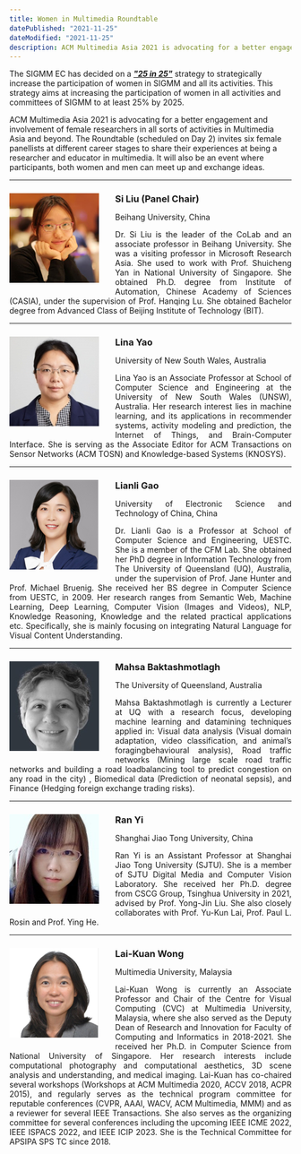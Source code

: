 ```yaml
---
title: Women in Multimedia Roundtable
datePublished: "2021-11-25"
dateModified: "2021-11-25"
description: ACM Multimedia Asia 2021 is advocating for a better engagement and involvement of female researchers in all sorts of activities in Multimedia Asia and beyond. 
---
```

The SIGMM EC has decided on a **[*"25 in 25"*](https://records.sigmm.org/2019/10/21/introducing-the-new-role-of-the-director-of-diversity-and-outreach/)** strategy to strategically increase the participation of women in SIGMM and all its activities. This strategy aims at increasing the participation of women in all activities and committees of SIGMM to at least 25% by 2025.

ACM Multimedia Asia 2021 is advocating for a better engagement and involvement of female researchers in all sorts of activities in Multimedia Asia and beyond. The Roundtable (scheduled on Day 2) invites six female panellists at different career stages to share their experiences at being a researcher and educator in multimedia. It will also be an event where participants, both women and men can meet up and exchange ideas.

---

<div class="keynote-text">
    <div class="keynote-img">
        <img src="./Si.jpg" alt="Si Liu"/>
    </div>
    <!-- - **Title**: -->
    <h3 class="name">Si Liu (Panel Chair)</h3>
    <!-- - **Date**: -->
    <!-- - **Abstract**:  -->
    <p class="subtitle">Beihang University, China</p>
    <p>
        Dr. Si Liu is the leader of the CoLab and an associate professor in Beihang University. She was a visiting professor in Microsoft Research Asia. She used to work with Prof. Shuicheng Yan in National University of Singapore. She obtained Ph.D. degree from Institute of Automation, Chinese Academy of Sciences (CASIA), under the supervision of Prof. Hanqing Lu. She obtained Bachelor degree from Advanced Class of Beijing Institute of Technology (BIT).
    </p>
</div>

---

<div class="keynote-text">
    <div class="keynote-img">
        <img src="./Lina.jpg" alt="Lina Yao"/>
    </div>
    <!-- - **Title**: -->
    <h3 class="name">Lina Yao</h3>
    <!-- - **Date**: -->
    <!-- - **Abstract**:  -->
    <p class="subtitle">University of New South Wales, Australia</p>
    <p>
        Lina Yao is an Associate Professor at School of Computer Science and Engineering at the University of New South Wales (UNSW), Australia. Her research interest lies in machine learning, and its applications in recommender systems, activity modeling and prediction, the Internet of Things, and Brain-Computer Interface. She is serving as the Associate Editor for ACM Transactions on Sensor Networks (ACM TOSN) and Knowledge-based Systems (KNOSYS).
    </p>
</div>

---

<div class="keynote-text">
    <div class="keynote-img">
        <img src="./lianli1.jpg" alt="Lianli Gao"/>
    </div>
    <!-- - **Title**: -->
    <h3 class="name">Lianli Gao</h3>
    <!-- - **Date**: -->
    <!-- - **Abstract**:  -->
    <p class="subtitle">University of Electronic Science and Technology of China, China</p>
    <p>
        Dr. Lianli Gao is a Professor at School of Computer Science and Engineering, UESTC. She is a member of the CFM Lab. She obtained her PhD degree in Information Technology from The University of Queensland (UQ), Australia, under the supervision of  Prof. Jane Hunter and Prof. Michael Bruenig. She received her BS degree in Computer Science from UESTC, in 2009. 
        Her research ranges from Semantic Web, Machine Learning, Deep Learning, Computer Vision (Images and Videos), NLP, Knowledge Reasoning, Knowledge and the related practical applications etc. Specifically, she is mainly focusing on integrating Natural Language for Visual Content Understanding. 
    </p>
</div>

---

<div class="keynote-text">
    <div class="keynote-img">
    <img src="./Mahsa.jpg" alt="Mahsa Baktashmotlagh"/>
    </div>
    <!-- - **Title**: -->
    <h3 class="name">Mahsa Baktashmotlagh</h3>
    <!-- - **Date**: -->
    <!-- - **Abstract**:  -->
    <p class="subtitle">The University of Queensland, Australia</p>
    <p>
        Mahsa Baktashmotlagh is currently a Lecturer at UQ with a research focus, developing machine learning and datamining techniques applied in: Visual data analysis (Visual domain adaptation, video classification, and animal’s foragingbehavioural analysis), Road traffic networks (Mining large scale road traffic networks and building a road loadbalancing tool to predict congestion on any road in the city) , Biomedical data (Prediction of neonatal sepsis), and Finance (Hedging foreign exchange trading risks).
    </p>
</div>

---

<div class="keynote-text">
    <div class="keynote-img">
    <img src="./Ran.jpg" alt="Ran Yi"/>
    </div>
    <!-- - **Title**: -->
    <h3 class="name">Ran Yi</h3>
    <!-- - **Date**: -->
    <!-- - **Abstract**:  -->
    <p class="subtitle">Shanghai Jiao Tong University, China</p>
    <p>
        Ran Yi is an Assistant Professor at Shanghai Jiao Tong University (SJTU). She is a member of SJTU Digital Media and Computer Vision Laboratory. She received her Ph.D. degree from CSCG Group, Tsinghua University in 2021, advised by Prof. Yong-Jin Liu. She also closely collaborates with Prof. Yu-Kun Lai, Prof. Paul L. Rosin and Prof. Ying He.
    </p>
</div>

---

<div class="keynote-text">
    <div class="keynote-img">
    <img src="./lai-kuan.jpg" alt="Lai Kuan Wong"/>
    </div>
    <!-- - **Title**: -->
    <h3 class="name">Lai-Kuan Wong</h3>
    <!-- - **Date**: -->
    <!-- - **Abstract**:  -->
    <p class="subtitle">Multimedia University, Malaysia</p>
    <p>
        Lai-Kuan Wong is currently an Associate Professor and Chair of the Centre for Visual Computing (CVC) at Multimedia University, Malaysia, where she also served as the Deputy Dean of Research and Innovation for Faculty of Computing and Informatics in 2018-2021. She received her Ph.D. in Computer Science from National University of Singapore. Her research interests include computational photography and computational aesthetics, 3D scene analysis and understanding, and medical imaging. Lai-Kuan has co-chaired several workshops (Workshops at ACM Multimedia 2020, ACCV 2018, ACPR 2015), and regularly serves as the technical program committee for reputable conferences (CVPR, AAAI, WACV, ACM Multimedia, MMM) and as a reviewer for several IEEE Transactions. She also serves as the organizing committee for several conferences including the upcoming IEEE ICME 2022, IEEE ISPACS 2022, and IEEE ICIP 2023. She is the Technical Committee for APSIPA SPS TC since 2018.
    </p>
</div>

<style>
    .keynote-text {
        text-align: left;
    }
    .keynote-img {
        float: none;
        margin-right: 1.8rem;
        margin-bottom: 1rem;
        width: 160px;
    }
    .note {
        font-size: 14px;
        color: grey;
    }
    .name {
        margin-bottom: 0.5rem !important;
    }

    @media (min-width: 768px) {
        .keynote-text {
            text-align: justify;
        }
        .keynote-img {
            float: left;
        }
    }
</style>
